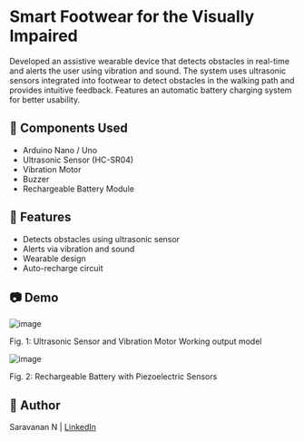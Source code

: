 # Smart Footwear for the Visually Impaired

Developed an assistive wearable device that detects obstacles in real-time and alerts the user using vibration and sound. The system uses ultrasonic sensors integrated into footwear to detect obstacles in the walking path and provides intuitive feedback. Features an automatic battery charging system for better usability.

## 🔧 Components Used
- Arduino Nano / Uno
- Ultrasonic Sensor (HC-SR04)
- Vibration Motor
- Buzzer
- Rechargeable Battery Module

## 🧠 Features
- Detects obstacles using ultrasonic sensor
- Alerts via vibration and sound
- Wearable design
- Auto-recharge circuit

## 📷 Demo
![image](https://github.com/user-attachments/assets/b0630ef6-a57c-46e9-a7d4-dcf71ba92d90)

Fig. 1: Ultrasonic Sensor and Vibration Motor Working output model

![image](https://github.com/user-attachments/assets/920c1078-1be4-49ad-974a-7fad97af3619)

Fig. 2: Rechargeable Battery with Piezoelectric Sensors


## 📝 Author
Saravanan N | [LinkedIn](https://www.linkedin.com/in/saravanann132/)
